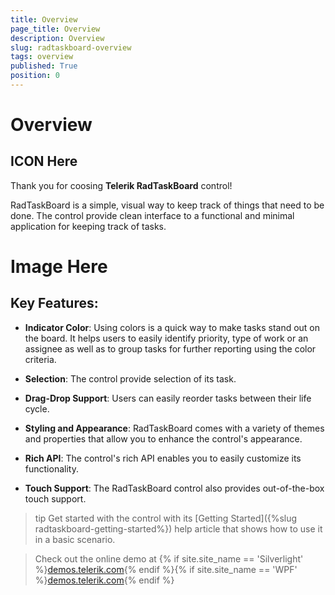 ```yaml
---
title: Overview
page_title: Overview
description: Overview
slug: radtaskboard-overview
tags: overview
published: True
position: 0
---
```


# Overview

## ICON Here

Thank you for coosing __Telerik RadTaskBoard__ control!

RadTaskBoard is a simple, visual way to keep track of things that need to be done. The control provide clean interface to a functional and minimal application for keeping track of tasks.

# Image Here

## Key Features:

* __Indicator Color__: Using colors is a quick way to make tasks stand out on the board. It helps users to easily identify priority, type of work or an assignee as well as to group tasks for further reporting using the color criteria.   

* __Selection__: The control provide selection of its task.

* __Drag-Drop Support__: Users can easily reorder tasks between their life cycle.

* __Styling and Appearance__: RadTaskBoard comes with a variety of themes and properties that allow you to enhance the control's appearance.

* __Rich API__: The control's rich API enables you to easily customize its functionality.

* __Touch Support__: The RadTaskBoard control also provides out-of-the-box touch support.

>tip Get started with the control with its [Getting Started]({%slug radtaskboard-getting-started%}) help article that shows how to use it in a basic scenario.

> Check out the online demo at {% if site.site_name == 'Silverlight' %}[demos.telerik.com](https://demos.telerik.com/silverlight/#TaskBoard){% endif %}{% if site.site_name == 'WPF' %}[demos.telerik.com](https://demos.telerik.com/wpf/){% endif %}